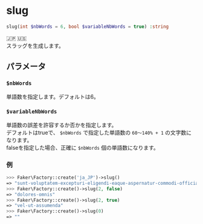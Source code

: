 # slug
```php
slug(int $nbWords = 6, bool $variableNbWords = true) :string
```
:jp: :us:  
スラッグを生成します。

## パラメータ
### `$nbWords`
単語数を指定します。デフォルトは6。

### `$variableNbWords`
単語数の誤差を許容するか否かを指定します。  
デフォルトはtrueで、 `$nbWords` で指定した単語数の `60〜140% + 1` の文字数になります。  
falseを指定した場合、正確に `$nbWords` 個の単語数になります。

### 例
```php
>>> Faker\Factory::create('ja_JP')->slug()
=> "sunt-voluptatem-excepturi-eligendi-eaque-aspernatur-commodi-officia"
>>> Faker\Factory::create()->slug(2, false)
=> "dolores-omnis"
>>> Faker\Factory::create()->slug(2, true)
=> "vel-ut-assumenda"
>>> Faker\Factory::create()->slug(0)
=> ""
```
